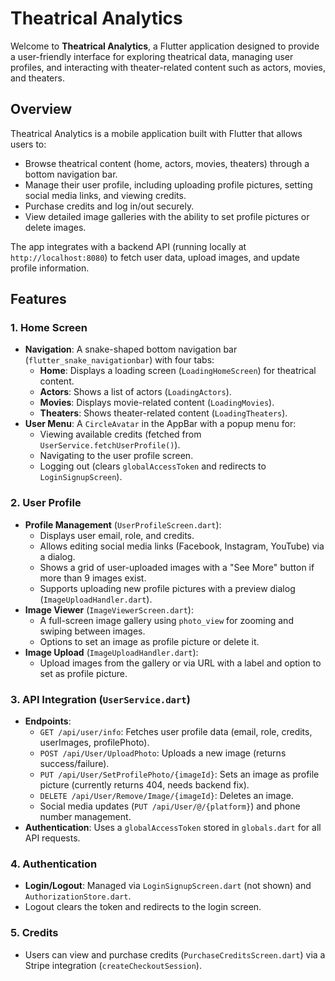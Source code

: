 # Theatrical Analytics

Welcome to **Theatrical Analytics**, a Flutter application designed to provide a user-friendly interface for exploring theatrical data, managing user profiles, and interacting with theater-related content such as actors, movies, and theaters.

## Overview

Theatrical Analytics is a mobile application built with Flutter that allows users to:
- Browse theatrical content (home, actors, movies, theaters) through a bottom navigation bar.
- Manage their user profile, including uploading profile pictures, setting social media links, and viewing credits.
- Purchase credits and log in/out securely.
- View detailed image galleries with the ability to set profile pictures or delete images.

The app integrates with a backend API (running locally at `http://localhost:8080`) to fetch user data, upload images, and update profile information.

## Features

### 1. **Home Screen**
- **Navigation**: A snake-shaped bottom navigation bar (`flutter_snake_navigationbar`) with four tabs:
  - **Home**: Displays a loading screen (`LoadingHomeScreen`) for theatrical content.
  - **Actors**: Shows a list of actors (`LoadingActors`).
  - **Movies**: Displays movie-related content (`LoadingMovies`).
  - **Theaters**: Shows theater-related content (`LoadingTheaters`).
- **User Menu**: A `CircleAvatar` in the AppBar with a popup menu for:
  - Viewing available credits (fetched from `UserService.fetchUserProfile()`).
  - Navigating to the user profile screen.
  - Logging out (clears `globalAccessToken` and redirects to `LoginSignupScreen`).

### 2. **User Profile**
- **Profile Management** (`UserProfileScreen.dart`):
  - Displays user email, role, and credits.
  - Allows editing social media links (Facebook, Instagram, YouTube) via a dialog.
  - Shows a grid of user-uploaded images with a "See More" button if more than 9 images exist.
  - Supports uploading new profile pictures with a preview dialog (`ImageUploadHandler.dart`).
- **Image Viewer** (`ImageViewerScreen.dart`):
  - A full-screen image gallery using `photo_view` for zooming and swiping between images.
  - Options to set an image as profile picture or delete it.
- **Image Upload** (`ImageUploadHandler.dart`):
  - Upload images from the gallery or via URL with a label and option to set as profile picture.

### 3. **API Integration** (`UserService.dart`)
- **Endpoints**:
  - `GET /api/user/info`: Fetches user profile data (email, role, credits, userImages, profilePhoto).
  - `POST /api/User/UploadPhoto`: Uploads a new image (returns success/failure).
  - `PUT /api/User/SetProfilePhoto/{imageId}`: Sets an image as profile picture (currently returns 404, needs backend fix).
  - `DELETE /api/User/Remove/Image/{imageId}`: Deletes an image.
  - Social media updates (`PUT /api/User/@/{platform}`) and phone number management.
- **Authentication**: Uses a `globalAccessToken` stored in `globals.dart` for all API requests.

### 4. **Authentication**
- **Login/Logout**: Managed via `LoginSignupScreen.dart` (not shown) and `AuthorizationStore.dart`.
- Logout clears the token and redirects to the login screen.

### 5. **Credits**
- Users can view and purchase credits (`PurchaseCreditsScreen.dart`) via a Stripe integration (`createCheckoutSession`).
